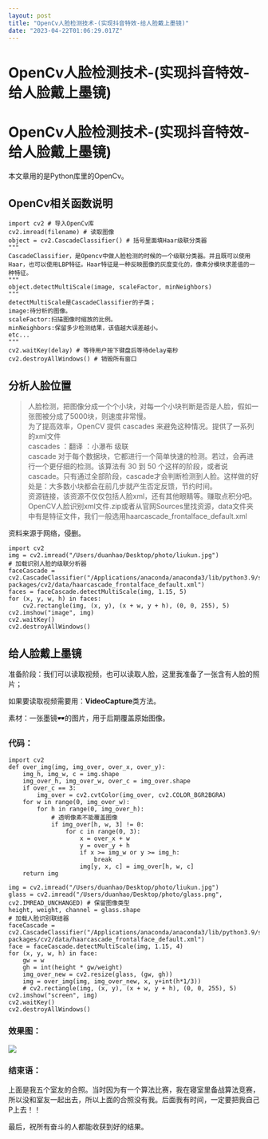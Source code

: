```yaml
---
layout: post
title: "OpenCv人脸检测技术-(实现抖音特效-给人脸戴上墨镜)"
date: "2023-04-22T01:06:29.017Z"
---
```

OpenCv人脸检测技术-(实现抖音特效-给人脸戴上墨镜)
=============================

OpenCv人脸检测技术-(实现抖音特效-给人脸戴上墨镜)
=============================

本文章用的是Python库里的OpenCv。

OpenCv相关函数说明
------------

    import cv2 # 导入OpenCv库
    cv2.imread(filename) # 读取图像
    object = cv2.CascadeClassifier() # 括号里面填Haar级联分类器
    """
    CascadeClassifier，是Opencv中做人脸检测的时候的一个级联分类器。并且既可以使用Haar，也可以使用LBP特征。Haar特征是一种反映图像的灰度变化的，像素分模块求差值的一种特征。
    """
    object.detectMultiScale(image, scaleFactor, minNeighbors)
    """
    detectMultiScale是CascadeClassifier的子类；
    image:待分析的图像。
    scaleFactor:扫描图像时缩放的比例。
    minNeighbors:保留多少检测结果，该值越大误差越小。
    etc...
    """
    cv2.waitKey(delay) # 等待用户按下键盘后等待delay毫秒
    cv2.destroyAllWindows() # 销毁所有窗口
    

分析人脸位置
------

> 人脸检测，把图像分成一个个小块，对每一个小块判断是否是人脸，假如一张图被分成了5000块，则速度非常慢。  
> 为了提高效率，OpenCV 提供 cascades 来避免这种情况。提供了一系列的xml文件  
> cascades ：翻译 ：小瀑布 级联  
> cascade 对于每个数据块，它都进行一个简单快速的检测。若过，会再进行一个更仔细的检测。该算法有 30 到 50 个这样的阶段，或者说 cascade。只有通过全部阶段，cascade才会判断检测到人脸。这样做的好处是：大多数小块都会在前几步就产生否定反馈，节约时间。  
> 资源链接，该资源不仅仅包括人脸xml，还有其他眼睛等。赚取点积分吧。  
> OpenCV人脸识别xml文件.zip或者从官网Sources里找资源，data文件夹中有是特征文件，我们一般选用haarcascade\_frontalface\_default.xml

资料来源于网络，侵删。

    import cv2
    img = cv2.imread("/Users/duanhao/Desktop/photo/liukun.jpg")
    # 加载识别人脸的级联分析器
    faceCascade = cv2.CascadeClassifier("/Applications/anaconda/anaconda3/lib/python3.9/site-packages/cv2/data/haarcascade_frontalface_default.xml")
    faces = faceCascade.detectMultiScale(img, 1.15, 5)
    for (x, y, w, h) in faces:
        cv2.rectangle(img, (x, y), (x + w, y + h), (0, 0, 255), 5)
    cv2.imshow("image", img)
    cv2.waitKey()
    cv2.destroyAllWindows()
    

给人脸戴上墨镜
-------

准备阶段：我们可以读取视频，也可以读取人脸，这里我准备了一张含有人脸的照片；

如果要读取视频需要用：**VideoCapture**类方法。

素材：一张墨镜🕶️的图片，用于后期覆盖原始图像。

### 代码：

    import cv2
    def over_img(img, img_over, over_x, over_y):
        img_h, img_w, c = img.shape
        img_over_h, img_over_w, over_c = img_over.shape
        if over_c == 3:
            img_over = cv2.cvtColor(img_over, cv2.COLOR_BGR2BGRA)
        for w in range(0, img_over_w):
            for h in range(0, img_over_h):
                # 透明像素不能覆盖图像
                if img_over[h, w, 3] != 0:
                    for c in range(0, 3):
                        x = over_x + w
                        y = over_y + h
                        if x >= img_w or y >= img_h:
                            break
                        img[y, x, c] = img_over[h, w, c]
        return img
    
    img = cv2.imread("/Users/duanhao/Desktop/photo/liukun.jpg")
    glass = cv2.imread("/Users/duanhao/Desktop/photo/glass.png", cv2.IMREAD_UNCHANGED) # 保留图像类型
    height, weight, channel = glass.shape
    # 加载人脸识别联结器
    faceCascade = cv2.CascadeClassifier("/Applications/anaconda/anaconda3/lib/python3.9/site-packages/cv2/data/haarcascade_frontalface_default.xml")
    face = faceCascade.detectMultiScale(img, 1.15, 4)
    for (x, y, w, h) in face:
        gw = w
        gh = int(height * gw/weight)
        img_over_new = cv2.resize(glass, (gw, gh))
        img = over_img(img, img_over_new, x, y+int(h*1/3))
        # cv2.rectangle(img, (x, y), (x + w, y + h), (0, 0, 255), 5)
    cv2.imshow("screen", img)
    cv2.waitKey()
    cv2.destroyAllWindows()
    

### 效果图：

![](https://img2023.cnblogs.com/blog/3163319/202304/3163319-20230421184506520-401097662.png)

### 结束语：

上面是我五个室友的合照。当时因为有一个算法比赛，我在寝室里备战算法竞赛，所以没和室友一起出去，所以上面的合照没有我。后面我有时间，一定要把我自己P上去！！

最后，祝所有奋斗的人都能收获到好的结果。